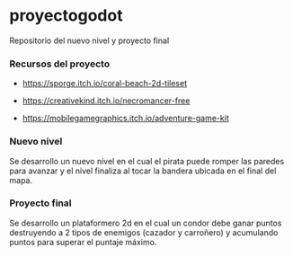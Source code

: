 # proyectogodot

Repositorio del nuevo nivel y proyecto final


### Recursos del proyecto

- https://sporge.itch.io/coral-beach-2d-tileset

- https://creativekind.itch.io/necromancer-free

- https://mobilegamegraphics.itch.io/adventure-game-kit


### Nuevo nivel

Se desarrollo un nuevo nivel en el cual el pirata puede romper las paredes para avanzar y el nivel finaliza al tocar la bandera ubicada en el final del mapa.

### Proyecto final

Se desarrollo un plataformero 2d en el cual un condor debe ganar puntos destruyendo a 2 tipos de enemigos (cazador y carroñero) y acumulando puntos para superar el puntaje máximo.



